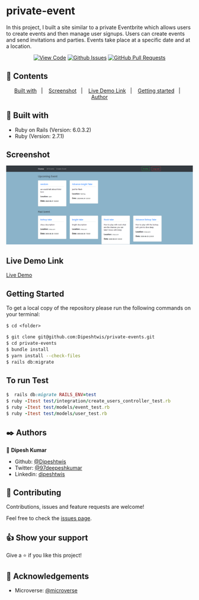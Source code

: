 # private-event

In this project, I built a site similar to a private Eventbrite which allows users to create events and then manage user signups. Users can create events and send invitations and parties. Events take place at a specific date and at a location.
      

<div align="center">

[![View Code](https://img.shields.io/badge/View%20-Code-green)](https://github.com/Dipeshtwis/private-events)
[![Github Issues](https://img.shields.io/badge/GitHub-Issues-orange)](https://github.com/Dipeshtwis/private-events/issues)
[![GitHub Pull Requests](https://img.shields.io/badge/GitHub-Pull%20Requests-blue)](https://github.com/Dipeshtwis/private-events/pulls)

</div>

## 📝 Contents

<p align="center">
<a href="#with">Built with</a>&nbsp;&nbsp;&nbsp;|&nbsp;&nbsp;&nbsp;
<a href="#sc">Screenshot</a>&nbsp;&nbsp;&nbsp;|&nbsp;&nbsp;&nbsp;
<a href="#ll">Live Demo Link</a>&nbsp;&nbsp;&nbsp;|&nbsp;&nbsp;&nbsp;
<a href="#gs">Getting started</a>&nbsp;&nbsp;&nbsp;|&nbsp;&nbsp;&nbsp;
<a href="#author">Author</a>
</p>

## 🔧 Built with<a name = "with"></a>

- Ruby on Rails (Version: 6.0.3.2)
- Ruby (Version: 2.7.1)

## Screenshot <a name = "sc"></a>

![screenshot](./app/assets/images/PrivateEvents.png)


## Live Demo Link <a name = "ll"></a>

[Live Demo](https://eventbrite-lite.herokuapp.com/)


## Getting Started <a name = "gs"></a>

To get a local copy of the repository please run the following commands on your terminal:

```
$ cd <folder>
```

~~~bash
$ git clone git@github.com:Dipeshtwis/private-events.git
$ cd private-events
$ bundle install
$ yarn install --check-files
$ rails db:migrate
~~~

## To run Test

~~~ruby
$  rails db:migrate RAILS_ENV=test
$ ruby -Itest test/integration/create_users_controller_test.rb
$ ruby -Itest test/models/event_test.rb
$ ruby -Itest test/models/user_test.rb

~~~


## ✒️  Authors <a name = "author"></a>


👤 **Dipesh Kumar**

- Github: [@Dipeshtwis](https://github.com/Dipeshtwis)
- Twitter: [@97deepeshkumar](https://twitter.com/97deepeshkumar)
- Linkedin: [dipeshtwis](https://www.linkedin.com/in/dipeshtwis/)



## 🤝 Contributing

Contributions, issues and feature requests are welcome!

Feel free to check the [issues page](https://github.com/Dipeshtwis/private-events/issues).


## 👍 Show your support

Give a ⭐️ if you like this project!

## :clap: Acknowledgements

- Microverse: [@microverse](https://www.microverse.org/)
